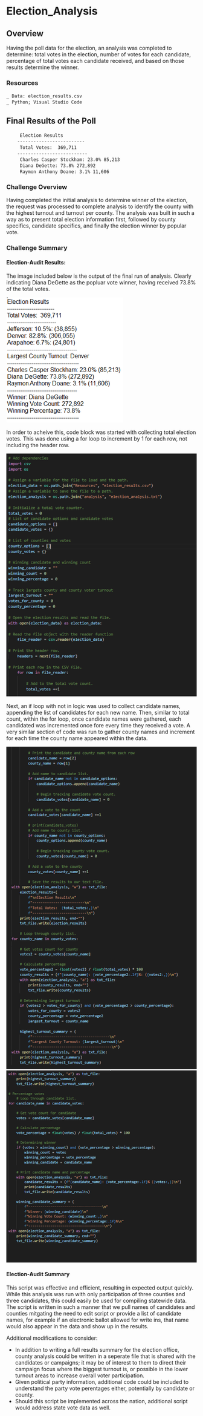# Election_Analysis

## Overview
Having the poll data for the election, an analysis was completed to determine: total votes in the election, number of votes for each candidate, percentage of total votes each candidate received, and based on those results determine the winner. 

### Resources
    _ Data: election_results.csv
    _ Python; Visual Studio Code
    
## Final Results of the Poll

         Election Results
        -------------------------
         Total Votes:  369,711
        --------------------------
         Charles Casper Stockham: 23.0% 85,213
         Diana DeGette: 73.8% 272,892
         Raymon Anthony Doane: 3.1% 11,606

### Challenge Overview
Having completed the initial analysis to determine winner of the election, the request was processed to complete analysis to identify the county with the highest turnout and turnout per county. The analysis was built in such a way as to present total election information first, followed by county specifics, candidate specifics, and finally the election winner by popular vote. 

### Challenge Summary
#### Election-Audit Results:

The image included below is the output of the final run of analysis. Clearly indicating Diana DeGette as the popluar vote winner, having received 73.8% of the total votes. 

![election results](https://github.com/RachelRautenberg/election_analysis/blob/main/analysis/election_analysis_results.PNG)

In order to acheive this, code block was started with collecting total election votes. This was done using a for loop to increment by 1 for each row, not including the header row. 

![total_votes](https://github.com/RachelRautenberg/election_analysis/blob/main/analysis/total_votes.PNG)

Next, an if loop with not in logic was used to collect candidate names, appending the list of candidates for each new name. Then, similar to total count, within the for loop, once candidate names were gathered, each candidated was incremented once fore every time they received a vote. A very similar section of code was run to gather county names and increment for each time the county name appeared within the data. 

![candidate_county](https://github.com/RachelRautenberg/election_analysis/blob/main/analysis/county_candidate.PNG) ![winning_summary](https://github.com/RachelRautenberg/election_analysis/blob/main/analysis/winning_summary.PNG)

#### Election-Audit Summary
This script was effective and efficient, resulting in expected output quickly. While this analysis was run with only participation of three counties and three candidates, this could easily be used for compiling statewide data.  The script is written in such a manner that we pull names of candidates and counties mitgating the need to edit script or provide a list of candidate names, for example if an electronic ballot allowed for write ins, that name would also appear in the data and show up in the results. 

Additional modifications to consider:
- In addition to writing a full results summary for the election office, county analysis could be written in a seperate file that is shared with the candidates or campaigns; it may be of interest to them to direct their campaign focus where the biggest turnout is, or possible in the lower turnout areas to increase overall voter participation.
- Given political party information, additional code could be included to understand the party vote perentages either, potentially by candidate or county.
- Should this script be implemented across the nation, additional script would address state vote data as well. 

